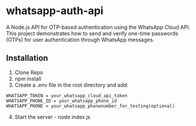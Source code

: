# whatsapp-auth-api
A Node.js API for OTP-based authentication using the WhatsApp Cloud API. This project demonstrates how to send and verify one-time passwords (OTPs) for user authentication through WhatsApp messages.

## Installation
1. Clone Repo
2. npm install
3. Create a .env file in the root directory and add:
```
WHATSAPP_TOKEN = your_whatsapp_cloud_api_token
WHATSAPP_PHONE_ID = your_whatsapp_phone_id
WHATSAPP_PHONE = your_whatsapp_phonenumber_for_testing(optional)
```
4. Start the server - node index.js
